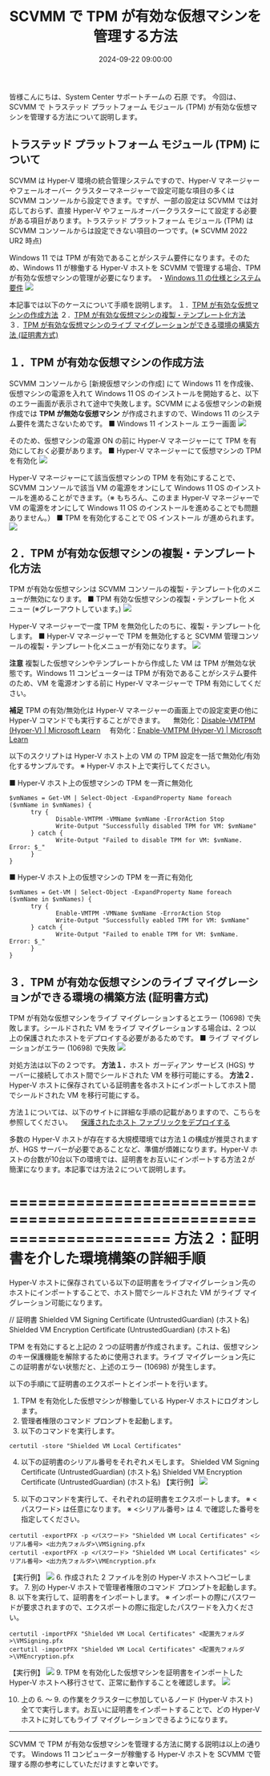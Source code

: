 ﻿---
title: SCVMM で TPM が有効な仮想マシンを管理する方法
date: 2024-09-22 09:00:00
tags:
  - SCVMM
  - HowTo
---

皆様こんにちは、System Center サポートチームの 石原 です。 
今回は、SCVMM で トラステッド プラットフォーム モジュール (TPM) が有効な仮想マシンを管理する方法について説明します。
<br>

<!-- more -->
## トラステッド プラットフォーム モジュール (TPM) について
SCVMM は Hyper-V 環境の統合管理システムですので、Hyper-V マネージャーやフェールオーバー クラスターマネージャーで設定可能な項目の多くは SCVMM コンソールから設定できます。ですが、一部の設定は SCVMM では対応しておらず、直接 Hyper-V  やフェールオーバークラスターにて設定する必要がある項目があります。トラステッド プラットフォーム モジュール (TPM) は SCVMM コンソールからは設定できない項目の一つです。(※ SCVMM 2022 UR2 時点)

Windows 11 では TPM が有効であることがシステム要件になります。そのため、Windows 11 が稼働する Hyper-V ホストを SCVMM で管理する場合、TPM が有効な仮想マシンの管理が必要になります。
・[Windows 11 の仕様とシステム要件](https://www.microsoft.com/ja-jp/windows/windows-11-specifications)
![](001.png)

本記事では以下のケースについて手順を説明します。
１．[TPM が有効な仮想マシンの作成方法](#１．TPM-が有効な仮想マシンの作成方法)
２．[TPM が有効な仮想マシンの複製・テンプレート化方法](#２．TPM-が有効な仮想マシンの複製・テンプレート化方法)
３．[TPM が有効な仮想マシンのライブ マイグレーションができる環境の構築方法 (証明書方式)](#３．TPM-が有効な仮想マシンのライブ-マイグレーションができる環境の構築方法-証明書方式)


## １．TPM が有効な仮想マシンの作成方法
SCVMM コンソールから [新規仮想マシンの作成] にて Windows 11 を作成後、仮想マシンの電源を入れて Windows 11 OS のインストールを開始すると、以下のエラー画面が表示されて途中で失敗します。SCVMM による仮想マシンの新規作成では <b>**TPM が無効な仮想マシン**</b> が作成されますので、Windows 11 のシステム要件を満たさないためです。
■ Windows 11 インストール エラー画面
![](002.png)

そのため、仮想マシンの電源 ON の前に Hyper-V マネージャーにて TPM を有効にしておく必要があります。
■ Hyper-V マネージャーにて仮想マシンの TPM を有効化
![](003.png)

 Hyper-V マネージャーにて該当仮想マシンの TPM を有効にすることで、SCVMM コンソールで該当 VM の電源をオンにして Windows 11 OS のインストールを進めることができます。（※ もちろん、このまま Hyper-V マネージャーで VM の電源をオンにして Windows 11 OS のインストールを進めることでも問題ありません。）
■ TPM を有効化することで OS インストール が進められます。
![](004.png)


## ２．TPM が有効な仮想マシンの複製・テンプレート化方法
TPM が有効な仮想マシンは SCVMM コンソールの複製・テンプレート化のメニューが無効になります。
■ TPM 有効な仮想マシンの複製・テンプレート化 メニュー (※グレーアウトしています。)
![](005.png)

Hyper-V マネージャーで一度 TPM を無効化したのちに、複製・テンプレート化します。
■ Hyper-V マネージャーで TPM を無効化すると SCVMM 管理コンソールの複製・テンプレート化メニューが有効になります。
![](006.png)

<b>**注意**</b>
複製した仮想マシンやテンプレートから作成した VM は TPM が無効な状態です。Windows 11 コンピューターは TPM が有効であることがシステム要件のため、VM を電源オンする前に Hyper-V マネージャーで TPM 有効にしてください。

<b>**補足**</b>
TPM の有効/無効化は Hyper-V マネージャーの画面上での設定変更の他に Hyper-V コマンドでも実行することができます。
　無効化：[Disable-VMTPM (Hyper-V) | Microsoft Learn](https://learn.microsoft.com/en-us/powershell/module/hyper-v/disable-vmtpm?view=windowsserver2022-ps)
　有効化：[Enable-VMTPM (Hyper-V) | Microsoft Learn](https://learn.microsoft.com/en-us/powershell/module/hyper-v/enable-vmtpm?view=windowsserver2022-ps)

以下のスクリプトは Hyper-V ホスト上の VM の TPM 設定を一括で無効化/有効化するサンプルです。
※ Hyper-V ホスト上で実行してください。

■ Hyper-V ホスト上の仮想マシンの TPM を一斉に無効化
```CMD
$vmNames = Get-VM | Select-Object -ExpandProperty Name foreach ($vmName in $vmNames) {
      try {
             Disable-VMTPM -VMName $vmName -ErrorAction Stop
             Write-Output "Successfully disabled TPM for VM: $vmName"
      } catch {
             Write-Output "Failed to disable TPM for VM: $vmName. Error: $_"
      }
}
```
■ Hyper-V ホスト上の仮想マシンの TPM を一斉に有効化
```CMD
$vmNames = Get-VM | Select-Object -ExpandProperty Name foreach ($vmName in $vmNames) {
      try {
             Enable-VMTPM -VMName $vmName -ErrorAction Stop
             Write-Output "Successfully eabled TPM for VM: $vmName"
      } catch {
             Write-Output "Failed to enable TPM for VM: $vmName. Error: $_"
      }
}
```


## ３．TPM が有効な仮想マシンのライブ マイグレーションができる環境の構築方法 (証明書方式)
TPM が有効な仮想マシンをライブ マイグレーションするとエラー (10698) で失敗します。シールドされた VM をライブ マイグレーションする場合は、2 つ以上の保護されたホストをデプロイする必要があるためです。
■ ライブ マイグレーションがエラー (10698) で失敗
![](007.png)

対処方法は以下の２つです。
 <b>方法１．</b>ホスト ガーディアン サービス (HGS) サーバーに接続してホスト間でシールドされた VM を移行可能にする。
 <b>方法２．</b>Hyper-V ホストに保存されている証明書を各ホストにインポートしてホスト間でシールドされた VM を移行可能にする。

方法１については、以下のサイトに詳細な手順の記載がありますので、こちらを参照してください。
　[保護されたホスト ファブリックをデプロイする](https://learn.microsoft.com/ja-jp/system-center/vmm/deploy-guarded-host-fabric?view=sc-vmm-2022)

多数の Hyper-V ホストが存在する大規模環境では方法１の構成が推奨されますが、HGS サーバーが必要であることなど、準備が煩雑になります。Hyper-V ホストの台数が10台以下の環境では、証明書をお互いにインポートする方法２が簡潔になります。本記事では方法２について説明します。

=====================================================================
方法２：証明書を介した環境構築の詳細手順
=====================================================================
Hyper-V ホストに保存されている以下の証明書をライブマイグレーション先のホストにインポートすることで、ホスト間でシールドされた VM がライブ マイグレーション可能になります。

// 証明書
Shielded VM Signing Certificate (UntrustedGuardian) (ホスト名)
Shielded VM Encryption Certificate (UntrustedGuardian) (ホスト名)

TPM を有効にすると上記の 2 つの証明書が作成されます。これは、仮想マシンのキー保護機能を解除するために使用されます。ライブ マイグレーション先にこの証明書がない状態だと、上述のエラー (10698) が発生します。

以下の手順にて証明書のエクスポートとインポートを行います。

1. TPM を有効化した仮想マシンが稼働している Hyper-V ホストにログオンします。
2. 管理者権限のコマンド プロンプトを起動します。
3. 以下のコマンドを実行します。
```CMD
certutil -store "Shielded VM Local Certificates"
```
4. 以下の証明書のシリアル番号をそれぞれメモします。
Shielded VM Signing Certificate (UntrustedGuardian) (ホスト名)
Shielded VM Encryption Certificate (UntrustedGuardian) (ホスト名)
【実行例】
![](008.png)

5. 以下のコマンドを実行して、それぞれの証明書をエクスポートします。
※ <パスワード> は任意になります。
※ <シリアル番号> は 4. で確認した番号を指定してください。
```CMD
certutil -exportPFX -p <パスワード> "Shielded VM Local Certificates" <シリアル番号> <出力先フォルダ>\VMSigning.pfx
certutil -exportPFX -p <パスワード> "Shielded VM Local Certificates" <シリアル番号> <出力先フォルダ>\VMEncryption.pfx
```
【実行例】
![](009.png)
6. 作成された 2 ファイルを別の Hyper-V ホストへコピーします。
7. 別の Hyper-V ホストで管理者権限のコマンド プロンプトを起動します。
8. 以下を実行して、証明書をインポートします。
※ インポートの際にパスワードが要求されますので、エクスポートの際に指定したパスワードを入力ください。
```CMD
certutil -importPFX "Shielded VM Local Certificates" <配置先フォルダ>\VMSigning.pfx
certutil -importPFX "Shielded VM Local Certificates" <配置先フォルダ>\VMEncryption.pfx
```
【実行例】
![](010.png)
9. TPM を有効化した仮想マシンを証明書をインポートした Hyper-V ホストへ移行させて、正常に動作することを確認します。
![](011.png)

10. 上の 6. ～ 9. の作業をクラスターに参加しているノード (Hyper-V ホスト) 全てで実行します。お互いに証明書をインポートすることで、どの Hyper-V ホストに対してもライブ マイグレーションできるようになります。

---

SCVMM で TPM が有効な仮想マシンを管理する方法に関する説明は以上の通りです。
Windows 11 コンピューターが稼働する Hyper-V ホストを SCVMM で管理する際の参考にしていただけますと幸いです。
